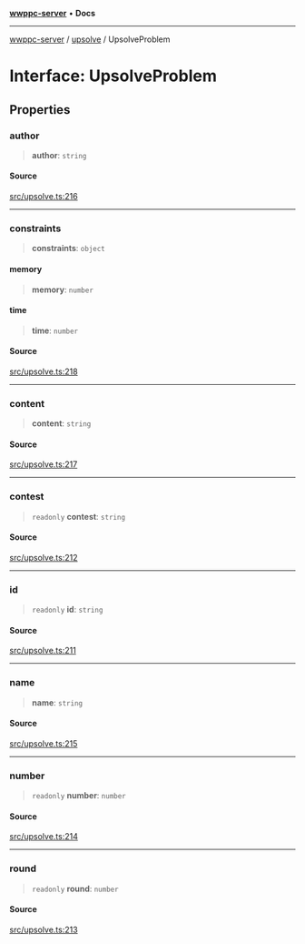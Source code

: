 [**wwppc-server**](../../README.md) • **Docs**

***

[wwppc-server](../../modules.md) / [upsolve](../README.md) / UpsolveProblem

# Interface: UpsolveProblem

## Properties

### author

> **author**: `string`

#### Source

[src/upsolve.ts:216](https://github.com/WWPPC/WWPPC/blob/584aa62fb3ebbd25c8ff645874f2b4225415492a/wwppc-server/src/upsolve.ts#L216)

***

### constraints

> **constraints**: `object`

#### memory

> **memory**: `number`

#### time

> **time**: `number`

#### Source

[src/upsolve.ts:218](https://github.com/WWPPC/WWPPC/blob/584aa62fb3ebbd25c8ff645874f2b4225415492a/wwppc-server/src/upsolve.ts#L218)

***

### content

> **content**: `string`

#### Source

[src/upsolve.ts:217](https://github.com/WWPPC/WWPPC/blob/584aa62fb3ebbd25c8ff645874f2b4225415492a/wwppc-server/src/upsolve.ts#L217)

***

### contest

> `readonly` **contest**: `string`

#### Source

[src/upsolve.ts:212](https://github.com/WWPPC/WWPPC/blob/584aa62fb3ebbd25c8ff645874f2b4225415492a/wwppc-server/src/upsolve.ts#L212)

***

### id

> `readonly` **id**: `string`

#### Source

[src/upsolve.ts:211](https://github.com/WWPPC/WWPPC/blob/584aa62fb3ebbd25c8ff645874f2b4225415492a/wwppc-server/src/upsolve.ts#L211)

***

### name

> **name**: `string`

#### Source

[src/upsolve.ts:215](https://github.com/WWPPC/WWPPC/blob/584aa62fb3ebbd25c8ff645874f2b4225415492a/wwppc-server/src/upsolve.ts#L215)

***

### number

> `readonly` **number**: `number`

#### Source

[src/upsolve.ts:214](https://github.com/WWPPC/WWPPC/blob/584aa62fb3ebbd25c8ff645874f2b4225415492a/wwppc-server/src/upsolve.ts#L214)

***

### round

> `readonly` **round**: `number`

#### Source

[src/upsolve.ts:213](https://github.com/WWPPC/WWPPC/blob/584aa62fb3ebbd25c8ff645874f2b4225415492a/wwppc-server/src/upsolve.ts#L213)
